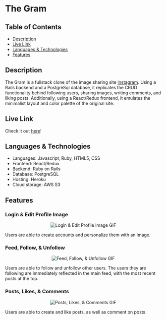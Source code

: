 # The Gram

## Table of Contents

- [Description](#description)
- [Live Link](#live-link)
- [Languages & Technologies](#languages--technologies)
- [Features](#features)

## Description

The Gram is a fullstack clone of the image sharing site [Instagram](https://www.instagram.com/). Using a Rails backend and a PostgreSql database, it replicates the CRUD functionality behind following users, sharing images, writing comments, and liking posts. Additionally, using a React/Redux frontend, it emulates the minimalist layout and color palette of the original site.

## Live Link

Check it out [here](https://thegram.dev/#/)!

## Languages & Technologies

- Languages: Javascript, Ruby, HTML5, CSS
- Frontend: React/Redux
- Backend: Ruby on Rails
- Database: PostgreSQL
- Hosting: Heroku
- Cloud storage: AWS S3

## Features

### Login & Edit Profile Image

<p align="center">
  <img src="https://user-images.githubusercontent.com/98524285/187918858-d03042b3-ed4e-4fe6-82f0-c16415a9e3c8.gif" alt="Login & Edit Profile Image GIF">
</p>

Users are able to create accounts and personalize them with an image.

### Feed, Follow, & Unfollow

<p align="center">
  <img src="https://user-images.githubusercontent.com/98524285/187919863-a95e387f-3001-4b42-a969-eba9b749b21e.gif" alt="Feed, Follow, & Unfollow GIF">
</p>

Users are able to follow and unfollow other users. The users they are following are immediately reflected in the main feed, with the most recent posts at the top.

### Posts, Likes, & Comments

<p align="center">
  <img src="https://user-images.githubusercontent.com/98524285/187921159-ef9aadc7-c4ff-4d97-8e94-d67f00f137bb.gif" alt="Posts, Likes, & Comments GIF">
</p>

Users are able to create and like posts, as well as comment on posts.
